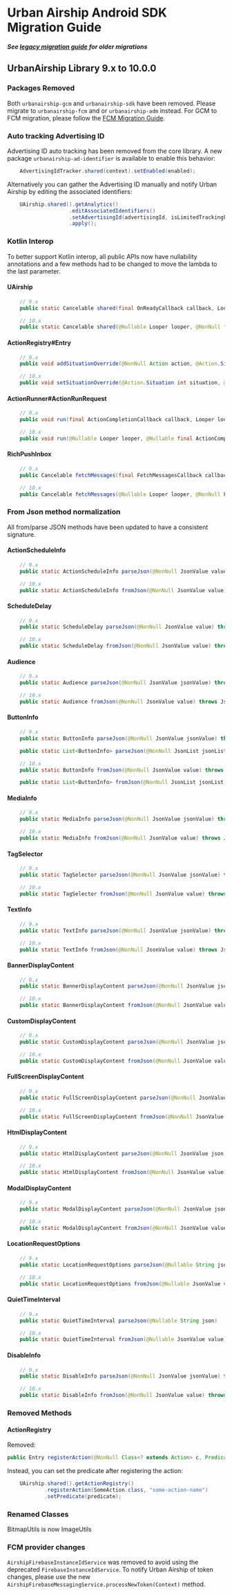 # Urban Airship Android SDK Migration Guide

***See [legacy migration guide](migration-guide-legacy.md) for older migrations***

## UrbanAirship Library 9.x to 10.0.0

### Packages Removed

Both `urbanairship-gcm` and `urbanairship-sdk` have been removed. Please
migrate to `urbanairship-fcm` and or `urbanairship-adm` instead. For GCM to FCM
migration, please follow the [FCM Migration Guide](https://github.com/urbanairship/android-library/tree/master/documentation/migration/migration-guide-fcm.md).

### Auto tracking Advertising ID

Advertising ID auto tracking has been removed from the core library. A new package
`urbanairship-ad-identifier` is available to enable this behavior:

```java
    AdvertisingIdTracker.shared(context).setEnabled(enabled);
```

Alternatively you can gather the Advertising ID manually and notify Urban Airship
by editing the associated identifiers:

```java
    UAirship.shared().getAnalytics()
                    .editAssociatedIdentifiers()
                    .setAdvertisingId(advertisingId, isLimitedTrackingEnabled)
                    .apply();
```


### Kotlin Interop

To better support Kotlin interop, all public APIs now have nullability annotations and a few
methods had to be changed to move the lambda to the last parameter.

#### UAirship

```java
    // 9.x
    public static Cancelable shared(final OnReadyCallback callback, Looper looper)

    // 10.x
    public static Cancelable shared(@Nullable Looper looper, @NonNull final OnReadyCallback)
```

#### ActionRegistry#Entry

```java
    // 9.x
    public void addSituationOverride(@NonNull Action action, @Action.Situation int situation)

    // 10.x
    public void setSituationOverride(@Action.Situation int situation, @Nullable Action action)
```

#### ActionRunner#ActionRunRequest

```java
    // 9.x
    public void run(final ActionCompletionCallback callback, Looper looper)

    // 10.x
    public void run(@Nullable Looper looper, @Nullable final ActionCompletionCallback callback)
```

#### RichPushInbox

```java
    // 9.x
    public Cancelable fetchMessages(final FetchMessagesCallback callback, Looper looper)

    // 10.x
    public Cancelable fetchMessages(@Nullable Looper looper, @NonNull FetchMessagesCallback callback)
```

### From Json method normalization

All from/parse JSON methods have been updated to have a consistent signature.

#### ActionScheduleInfo

```java
    // 9.x
    public static ActionScheduleInfo parseJson(@NonNull JsonValue value) throws JsonException

    // 10.x
    public static ActionScheduleInfo fromJson(@NonNull JsonValue value) throws JsonException
```

#### ScheduleDelay

```java
    // 9.x
    public static ScheduleDelay parseJson(@NonNull JsonValue value) throws JsonException

    // 10.x
    public static ScheduleDelay fromJson(@NonNull JsonValue value) throws JsonException
```

#### Audience

```java
    // 9.x
    public static Audience parseJson(@NonNull JsonValue jsonValue) throws JsonException

    // 10.x
    public static Audience fromJson(@NonNull JsonValue value) throws JsonException
```

#### ButtonInfo

```java
    // 9.x
    public static ButtonInfo parseJson(@NonNull JsonValue jsonValue) throws JsonException

    public static List<ButtonInfo> parseJson(@NonNull JsonList jsonList) throws JsonException

    // 10.x
    public static ButtonInfo fromJson(@NonNull JsonValue value) throws JsonException

    public static List<ButtonInfo> fromJson(@NonNull JsonList jsonList) throws JsonException
```

#### MediaInfo

```java
    // 9.x
    public static MediaInfo parseJson(@NonNull JsonValue jsonValue) throws JsonException

    // 10.x
    public static MediaInfo fromJson(@NonNull JsonValue value) throws JsonException
```

#### TagSelector

```java
    // 9.x
    public static TagSelector parseJson(@NonNull JsonValue jsonValue) throws JsonException

    // 10.x
    public static TagSelector fromJson(@NonNull JsonValue value) throws JsonException
```

#### TextInfo

```java
    // 9.x
    public static TextInfo parseJson(@NonNull JsonValue jsonValue) throws JsonException

    // 10.x
    public static TextInfo fromJson(@NonNull JsonValue value) throws JsonException
```

#### BannerDisplayContent

```java
    // 9.x
    public static BannerDisplayContent parseJson(@NonNull JsonValue json) throws JsonException

    // 10.x
    public static BannerDisplayContent fromJson(@NonNull JsonValue value) throws JsonException
```

#### CustomDisplayContent

```java
    // 9.x
    public static CustomDisplayContent parseJson(@NonNull JsonValue jsonValue)

    // 10.x
    public static CustomDisplayContent fromJson(@NonNull JsonValue value) throws JsonException
```

#### FullScreenDisplayContent

```java
    // 9.x
    public static FullScreenDisplayContent parseJson(@NonNull JsonValue json) throws JsonException

    // 10.x
    public static FullScreenDisplayContent fromJson(@NonNull JsonValue value) throws JsonException
```

#### HtmlDisplayContent

```java
    // 9.x
    public static HtmlDisplayContent parseJson(@NonNull JsonValue json) throws JsonException

    // 10.x
    public static HtmlDisplayContent fromJson(@NonNull JsonValue value) throws JsonException
```

#### ModalDisplayContent

```java
    // 9.x
    public static ModalDisplayContent parseJson(@NonNull JsonValue json) throws JsonException

    // 10.x
    public static ModalDisplayContent fromJson(@NonNull JsonValue value) throws JsonException
```

#### LocationRequestOptions

```java
    // 9.x
    public static LocationRequestOptions parseJson(@Nullable String json) throws JsonException

    // 10.x
    public static LocationRequestOptions fromJson(@Nullable JsonValue value) throws JsonException
```

#### QuietTimeInterval

```java
    // 9.x
    public static QuietTimeInterval parseJson(@Nullable String json)

    // 10.x
    public static QuietTimeInterval fromJson(@Nullable JsonValue value) throws JsonException
```

#### DisableInfo

```java
    // 9.x
    public static DisableInfo parseJson(@NonNull JsonValue jsonValue) throws JsonException

    // 10.x
    public static DisableInfo fromJson(@NonNull JsonValue value) throws JsonException
```


### Removed Methods


#### ActionRegistry

Removed:
```java
public Entry registerAction(@NonNull Class<? extends Action> c, Predicate predicate, @NonNull String... names)
```

Instead, you can set the predicate after registering the action:

```java
    UAirship.shared().getActionRegistry()
            .registerAction(SomeAction.class, "some-action-name")
            .setPredicate(predicate);
```

### Renamed Classes

BitmapUtils is now ImageUtils

### FCM provider changes

`AirshipFirebaseInstanceIdService` was removed to avoid using the deprecated `FirebaseInstanceIdService`. To notify Urban Airship of token changes, please use the new `AirshipFirebaseMessagingService.processNewToken(Context)` method.

